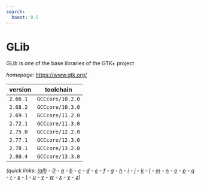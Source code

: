 ```yaml
---
search:
  boost: 0.5
---
```

# GLib

GLib is one of the base libraries of the GTK+ project

*homepage*: <https://www.gtk.org/>

version | toolchain
--------|----------
``2.66.1`` | ``GCCcore/10.2.0``
``2.68.2`` | ``GCCcore/10.3.0``
``2.69.1`` | ``GCCcore/11.2.0``
``2.72.1`` | ``GCCcore/11.3.0``
``2.75.0`` | ``GCCcore/12.2.0``
``2.77.1`` | ``GCCcore/12.3.0``
``2.78.1`` | ``GCCcore/13.2.0``
``2.80.4`` | ``GCCcore/13.3.0``


*(quick links: [(all)](../index.md) - [0](../0/index.md) - [a](../a/index.md) - [b](../b/index.md) - [c](../c/index.md) - [d](../d/index.md) - [e](../e/index.md) - [f](../f/index.md) - [g](../g/index.md) - [h](../h/index.md) - [i](../i/index.md) - [j](../j/index.md) - [k](../k/index.md) - [l](../l/index.md) - [m](../m/index.md) - [n](../n/index.md) - [o](../o/index.md) - [p](../p/index.md) - [q](../q/index.md) - [r](../r/index.md) - [s](../s/index.md) - [t](../t/index.md) - [u](../u/index.md) - [v](../v/index.md) - [w](../w/index.md) - [x](../x/index.md) - [y](../y/index.md) - [z](../z/index.md))*

